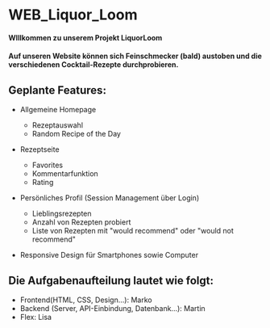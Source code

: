 # WEB_Liquor_Loom
#### WIllkommen zu unserem Projekt LiquorLoom

#### Auf unseren Website können sich Feinschmecker (bald) austoben und die verschiedenen Cocktail-Rezepte durchprobieren.

## Geplante Features: 

- Allgemeine Homepage
    - Rezeptauswahl
    - Random Recipe of the Day
      
- Rezeptseite
    - Favorites
    - Kommentarfunktion
    - Rating
      
- Persönliches Profil (Session Management über Login)
   - Lieblingsrezepten
   - Anzahl von Rezepten probiert
   - Liste von Rezepten mit "would recommend" oder "would not recommend"
   
- Responsive Design für Smartphones sowie Computer
  
## Die Aufgabenaufteilung lautet wie folgt:

- Frontend(HTML, CSS, Design...): Marko
- Backend (Server, API-Einbindung, Datenbank...): Martin
- Flex: Lisa
